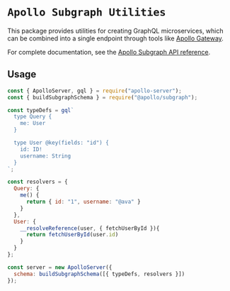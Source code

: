 # `Apollo Subgraph Utilities`

This package provides utilities for creating GraphQL microservices, which can be combined into a single endpoint through tools like [Apollo Gateway](https://github.com/apollographql/apollo-server/tree/main/packages/apollo-gateway).

For complete documentation, see the [Apollo Subgraph API reference](https://www.apollographql.com/docs/apollo-server/api/apollo-subgraph/).

## Usage

```js
const { ApolloServer, gql } = require("apollo-server");
const { buildSubgraphSchema } = require("@apollo/subgraph");

const typeDefs = gql`
  type Query {
    me: User
  }

  type User @key(fields: "id") {
    id: ID!
    username: String
  }
`;

const resolvers = {
  Query: {
    me() {
      return { id: "1", username: "@ava" }
    }
  },
  User: {
    __resolveReference(user, { fetchUserById }){
      return fetchUserById(user.id)
    }
  }
};

const server = new ApolloServer({
  schema: buildSubgraphSchema([{ typeDefs, resolvers }])
});
```

